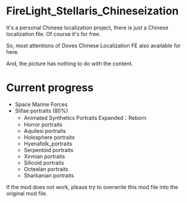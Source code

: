 # FireLight_Stellaris_Chineseization

It's a personal Chinese localization project, there is just a Chinese localization file. Of course it's for free.

So, most attentions of Doves Chinese Localization FE also available for here.

And, the picture has nothing to do with the content.

# Current progress
* Space Marine Forces
* Slifae portraits (80%)
   * Animated Synthetics Portraits Expanded：Reborn
   * Horror portraits
   * Aquilesi portraits 
   * Holosphere portraits
   * Hyenafolk_portraits
   * Serpentoid portraits 
   * Xirmian portraits
   * Silicoid portraits
   * Octeelan portraits
   * Sharkanian portraits

 
 If the mod does not work, please try to overwrite this mod file into the original mod file.
